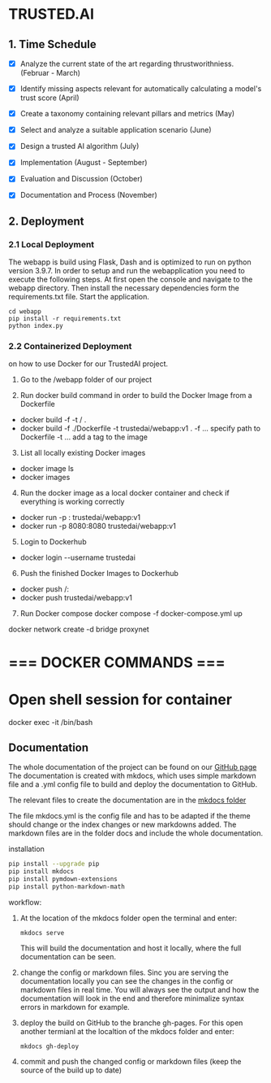 
# TRUSTED.AI



## 1. Time Schedule

- [x] Analyze the current state of the art regarding thrustworithniess. (Februar - March)
- [x] Identify missing aspects relevant for automatically calculating a model's trust score (April)
- [x] Create a taxonomy containing relevant pillars and metrics (May)
- [x] Select and analyze a suitable application scenario (June)
- [x] Design a trusted AI algorithm (July)
- [x] Implementation (August - September)
- [x] Evaluation and Discussion (October)
- [x] Documentation and Process (November)


## 2. Deployment
### 2.1 Local Deployment

The webapp is build using Flask, Dash and is optimized to run on python version 3.9.7.
In order to setup and run the webapplication you need to execute the following steps.
At first open the console and navigate to the webapp directory.
Then install the necessary dependencies form the requirements.txt file.
Start the application.

```
cd webapp
pip install -r requirements.txt
python index.py
```

### 2.2 Containerized Deployment
on how to use Docker for our TrustedAI project.

1. Go to the /webapp folder of our project

2. Run docker build command in order to build the Docker Image from a Dockerfile
- docker build -f <path-to-dockerfile> -t <hub-user>/<repo-name> .
- docker build -f ./Dockerfile -t trustedai/webapp:v1 .
-f ... specify path to Dockerfile
-t ... add a tag to the image

3. List all locally existing Docker images
- docker image ls 
- docker images

4. Run the docker image as a local docker container 
and check if everything is working correctly
- docker run -p <host-port>:<container-port> trustedai/webapp:v1
- docker run -p 8080:8080 trustedai/webapp:v1
   
5. Login to Dockerhub
- docker login --username trustedai
    
6. Push the finished Docker Images to Dockerhub
- docker push <hub-user>/<repo-name>:<tag>
- docker push trustedai/webapp:v1

    
7. Run Docker compose
docker compose -f docker-compose.yml up

docker network create -d bridge proxynet
    
# === DOCKER COMMANDS ===

# Open shell session for container
docker exec -it <container name> /bin/bash



## Documentation 

The whole documentation of the project can be found on our [GitHub page](https://joelleupp.github.io/Trusted-AI/)
The documentation is created with mkdocs, which uses simple markdown file and a .yml config file to build and deploy the documentation to GitHub.

The relevant files to create the documentation are in the [mkdocs folder](https://github.com/JoelLeupp/Trusted-AI/tree/main/mkdocs)

The file mkdocs.yml is the config file and has to be adapted if the theme should change or the index changes or new markdowns added. 
The markdown files are in the folder docs and include the whole documentation.

installation

```sh
pip install --upgrade pip
pip install mkdocs
pip install pymdown-extensions
pip install python-markdown-math
```

workflow:

1.  At the location of the mkdocs folder open the terminal and enter:

        
        mkdocs serve
        

    This will build the documentation and host it locally, where the full documentation can be seen.

2.  change the config or markdown files. Sinc you are serving the documentation locally you can see the changes in the config or markdown files in real time.
You will always see the output and how the documentation will look in the end and therefore minimalize syntax errors in markdown for example. 

3.  deploy the build on GitHub to the branche gh-pages. For this open another termianl at the localtion of the mkdocs folder and enter:
        
        mkdocs gh-deploy
        
4. commit and push the changed config or markdown files (keep the source of the build up to date)
